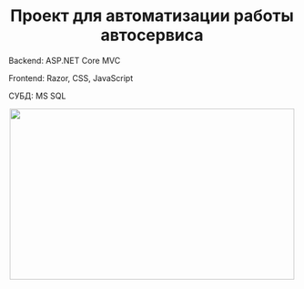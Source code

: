 <h1 align="center">Проект для автоматизации работы автосервиса</h1>
<p>Backend: ASP.NET Core MVC</p>
<p>Frontend: Razor, CSS, JavaScript</p>
<p>СУБД: MS SQL</p>
<p align="center"><img width=500 height=300 src="https://github.com/user-attachments/assets/f586bf8c-be05-4543-8a77-d58b1db8b964"/></p>
